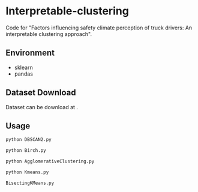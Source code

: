 # Interpretable-clustering

Code for "Factors influencing safety climate perception of truck drivers: An interpretable clustering approach".



## Environment
- sklearn
- pandas

## Dataset Download
Dataset can be download at .



## Usage


```bash 
python DBSCAN2.py
```


```bash 
python Birch.py
```

```bash 
python AgglomerativeClustering.py
```

```bash 
python Kmeans.py
```

```bash 
BisectingKMeans.py
```



